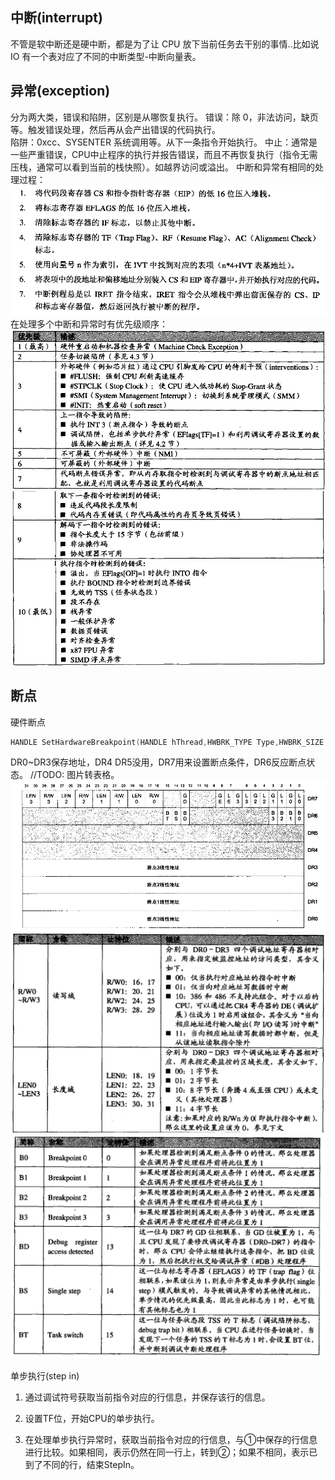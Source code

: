 ## 中断(interrupt)

不管是软中断还是硬中断，都是为了让 CPU 放下当前任务去干别的事情..比如说 IO
有一个表对应了不同的中断类型-中断向量表。

## 异常(exception)

分为两大类，错误和陷阱，区别是从哪恢复执行。
错误：除 0，非法访问，缺页等。触发错误处理，然后再从会产出错误的代码执行。  
陷阱：0xcc、SYSENTER 系统调用等。从下一条指令开始执行。
中止：通常是一些严重错误，CPU中止程序的执行并报告错误，而且不再恢复执行（指令无需压栈，通常可以看到当前的栈快照）。如越界访问或溢出。 
中断和异常有相同的处理过程：
![](2019-10-15-10-01-28.png)
在处理多个中断和异常时有优先级顺序：
![](2019-10-15-10-02-06.png)
![](2019-10-15-10-02-14.png)

## 断点
硬件断点
```c
HANDLE SetHardwareBreakpoint(HANDLE hThread,HWBRK_TYPE Type,HWBRK_SIZE Size,void* s);
```
DR0~DR3保存地址，DR4 DR5没用，DR7用来设置断点条件，DR6反应断点状态。
//TODO: 图片转表格。
![](2019-10-15-09-56-33.png)
![](2019-10-15-09-57-07.png)
![](2019-10-15-09-57-15.png)

单步执行(step in)
1. 通过调试符号获取当前指令对应的行信息，并保存该行的信息。

2. 设置TF位，开始CPU的单步执行。

3. 在处理单步执行异常时，获取当前指令对应的行信息，与①中保存的行信息进行比较。如果相同，表示仍然在同一行上，转到②；如果不相同，表示已到了不同的行，结束StepIn。
